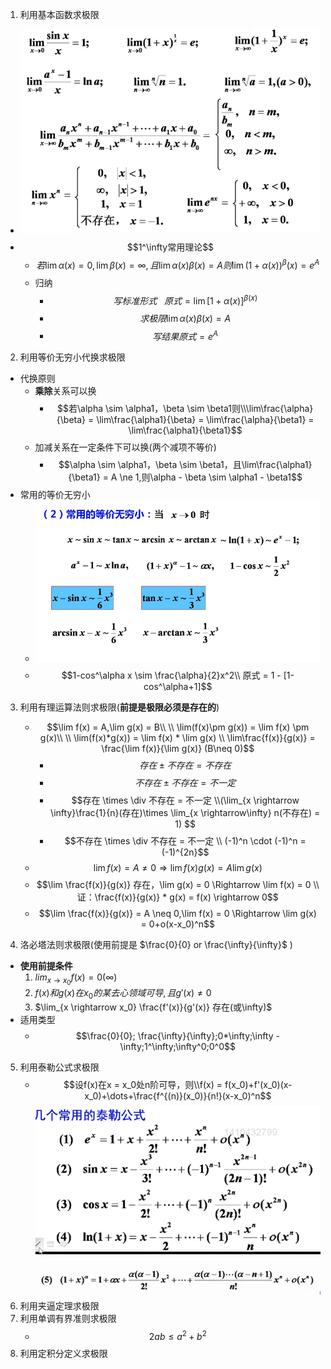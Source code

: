 1. 利用基本函数求极限
- ![常见](../picture/常见的基本极限.png)
- $$1^\infty常用理论$$
  - $$若\lim\alpha(x) = 0,\lim\beta(x) = \infty,且 \lim\alpha(x)\beta(x) = A 则 \lim(1+\alpha(x))^\beta(x) = e^A$$
  - 归纳  
    - $$写标准形式\ \ \ 原式 = \lim[1+\alpha(x)]^{\beta(x)}$$
    - $$求极限 \lim\alpha(x)\beta(x) = A$$
    - $$写结果 原式 = e^A$$

2. 利用等价无穷小代换求极限
  - 代换原则
    - **乘除**关系可以换
      - $$若\alpha \sim \alpha1，\beta \sim \beta1则\\\lim\frac{\alpha}{\beta} = \lim\frac{\alpha1}{\beta} = \lim\frac{\alpha}{\beta1} = \lim\frac{\alpha1}{\beta1}$$
    - 加减关系在一定条件下可以换(两个减项不等价)
      - $$\alpha \sim \alpha1，\beta \sim \beta1，且\lim\frac{\alpha1}{\beta1} = A \ne 1,则\alpha - \beta \sim \alpha1 - \beta1$$
  - 常用的等价无穷小
    - ![常用的等价无穷小](../picture/常用等价无穷小.png)
    - $$1-cos^\alpha x \sim \frac{\alpha}{2}x^2\\ 原式 = 1 - [1-cos^\alpha+1]$$
3. 利用有理运算法则求极限(**前提是极限必须是存在的**)
   - $$\lim f(x) = A,\lim g(x) = B\\ \\
   \lim(f(x)\pm g(x)) = \lim f(x) \pm g(x)\\ \\ \lim(f(x)*g(x)) = \lim f(x) * \lim g(x) \\ \lim\frac{f(x)}{g(x)} = \frac{\lim f(x)}{\lim g(x)} (B\neq 0)$$
      - $$存在 \pm 不存在 = 不存在 $$
      - $$不存在 \pm 不存在 = 不一定 $$
      - $$存在 \times \div 不存在 = 不一定 \\(\lim_{x \rightarrow \infty}\frac{1}{n}(存在)\times \lim_{x \rightarrow\infty} n(不存在) = 1) $$
      -  $$不存在 \times \div 不存在 = 不一定 \\ (-1)^n \cdot (-1)^n = (-1)^{2n}$$
   - $$\lim f(x) = A \neq 0 \Rightarrow \lim f(x)g(x) = A \lim g(x)$$
   - $$\lim \frac{f(x)}{g(x)} 存在，\lim g(x) = 0 \Rightarrow \lim f(x) = 0 \\ 证：\frac{f(x)}{g(x)} * g(x) = f(x) \rightarrow 0$$
   - $$\lim \frac{f(x)}{g(x)} = A \neq 0,\lim f(x)  = 0 \Rightarrow \lim g(x) = 0+o(x-x_0)^n$$

4. 洛必塔法则求极限(使用前提是 $\frac{0}{0} or \frac{\infty}{\infty}$ )
  - **使用前提条件**
    1. $lim_{x \rightarrow x_0}f(x) = 0(\infty)$  
    2. $f(x)和g(x)在x_0的某去心领域可导,且g'(x) \ne 0$
    3. $\lim_{x \rightarrow x_0} \frac{f'(x)}{g'(x)} 存在(或\infty)$
  - 适用类型
    - $$\frac{0}{0}; \frac{\infty}{\infty};0*\infty;\infty - \infty;1^\infty;\infty^0;0^0$$
5. 利用泰勒公式求极限
   - $$设f(x)在x = x_0处n阶可导，则\\f(x) = f(x_0)+f'(x_0)(x-x_0)+\dots+\frac{f^{(n)}(x_0)}{n!}(x-x_0)^n$$
   ![常见的泰勒公式](./../picture/常用的泰勒公式.png)
   ![](../picture/泰勒公式2.png)
6. 利用夹逼定理求极限
7. 利用单调有界准则求极限
   - $$2ab \leq a^2+b^2$$
8. 利用定积分定义求极限